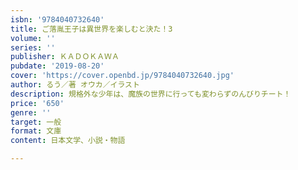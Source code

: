 ```yaml
---
isbn: '9784040732640'
title: ご落胤王子は異世界を楽しむと決た！3
volume: ''
series: ''
publisher: ＫＡＤＯＫＡＷＡ
pubdate: '2019-08-20'
cover: 'https://cover.openbd.jp/9784040732640.jpg'
author: るう／著 オウカ／イラスト
description: 規格外な少年は、魔族の世界に行っても変わらずのんびりチート！
price: '650'
genre: ''
target: 一般
format: 文庫
content: 日本文学、小説・物語

---
```


